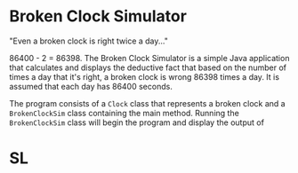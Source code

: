 # Broken Clock Simulator
"Even a broken clock is right twice a day..."

86400 - 2 = 86398.
The Broken Clock Simulator is a simple Java application that calculates and displays the deductive fact that based on the number of times a day that it's right, a broken clock is wrong 86398 times a day. 
It is assumed that each day has 86400 seconds.

The program consists of a `Clock` class that represents a broken clock and a `BrokenClockSim` class containing the main method. 
Running the `BrokenClockSim` class will begin the program and display the output of

# SL
